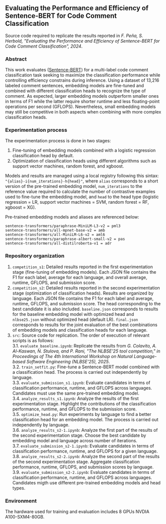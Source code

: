 ## Evaluating the Performance and Efficiency of Sentence-BERT for Code Comment Classification

Source code required to replicate the results reported in *F. Peña, S. Herbold, "Evaluating the Performance and Efficiency of Sentence-BERT for Code Comment Classification", 2024*.

### Abstract

This work evaluates ([Sentence-BERT](https://sbert.net/index.html)) for a multi-label code comment classification task seeking to maximize the classification performance while controlling efficiency constrains during inference. Using a dataset of 13,216 labeled comment sentences, embedding models are fine-tuned and combined with different classification heads to recognize the type of comment. As expected, larger embedding models outperform smaller ones in terms of F1 while the latter require shorter runtime and less floating-point operations per second (GFLOPS). Nevertheless, small embedding models may still be competitive in both aspects when combining with more complex classification heads.

### Experimentation process

The experimentation process is done in two stages:
1. Fine-tuning of embedding models combined with a logistic regression classification head by default.
2. Optimization of classification heads using different algorithms such as support vector machines, random forest, and xgboost.

Models and results are managed using a local registry following this sintax: `"{alias}-i{num_iterations}-h{head}"`, where `alias` corresponds to a short version of the pre-trained embedding model, `num_iterations` to the reference value required to calculate the number of contrastive examples used to fine-tune the embedding model, and `head` to the head type (logistic regression = LR, support vector machines = SVM, random forest = RF, xgboost = XG).

Pre-trained embedding models and aliases are referenced below:

```
sentence-transformers/paraphrase-MiniLM-L3-v2 = pml3
sentence-transformers/all-mpnet-base-v2 = amb
sentence-transformers/all-MiniLM-L6-v2 = aml6
sentence-transformers/paraphrase-albert-small-v2 = pas
sentence-transformers/all-distilroberta-v1 = adr
```

### Repository organization

1. `competition_s1`: Detailed results reported in the first experimentation stage (fine-tuning of embedding models). Each JSON file contains the F1 for each label, average for each language, and overall average, runtime, GFLOPS, and submission score.
2. `competition_s2`: Detailed results reported in the second experimentation stage (optimization of classification heads). Results are organized by language. Each JSON file contains the F1 for each label and average, runtime, GFLOPS, and submission score. The head corresponding to the best candidate it is also included. `baseline.json` corresponds to results for the baseline embedding model with optimized head and `nlbse25.json` without optimized head (default LR). `final.json` corresponds to results for the joint evaluation of the best combinations of embedding models and classification heads for each language.
3. `src`: Source code for replication. The order of execution of relevant scripts is as follows:  
    3.1. `evaluate_baseline.ipynb`: Replicate the results from *G. Colavito, A. Al-Kaswan, N. Stulova, and P. Rani, "The NLBSE'25
tool competition," in Proceedings of The 4th International Workshop on Natural Language-based Software Engineering (NLBSE'25), 2025*.  
    3.2. `train_setfit.py`: Fine-tune a Sentence-BERT model combined with a classification head. The process is carried out independently by language.  
    3.3. `evaluate_submission_s1.ipynb`: Evaluate candidates in terms of classification performance, runtime, and GFLOPS across languages. Candidates must use the same pre-trained embedding model.  
    3.4. `analyze_results_s1.ipynb`: Analyze the results of the first experimentation stage. Highlight the contributions of the classification performance, runtime, and GFLOPS to the submission score.   
    3.5. `optimize_head.py`: Run experiments by language to find a better classification head for an embedding model. The process is carried out independently by language.  
    3.6. `analyze_results_s2-1.ipynb`: Analyze the first part of the results of the second experimentation stage. Choose the best candidate by embedding model and language across number of iterations.  
    3.7. `evaluate_submission_s2-1.ipynb`: Evaluate candidates in terms of classification performance, runtime, and GFLOPS for a given language.  
    3.8. `analyze_results_s2-2.ipynb`: Analyze the second part of the results of the second experimentation stage. Aggregate classification performance, runtime, GFLOPS, and submission scores by language.  
    3.9. `evaluate_submission_s2-2.ipynb`: Evaluate candidates in terms of classification performance, runtime, and GFLOPS across languages. Candidates migth use different pre-trained embedding models and head types.  

### Environment

The hardware used for training and evaluation includes 8 GPUs NVDIA A100-SXM4-80GB. 
